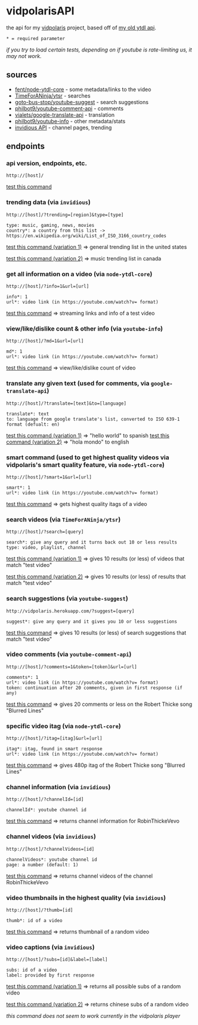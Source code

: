# vidpolarisAPI
the api for my [vidpolaris](https://n0rmancodes.github.io/vidpolaris) project, based off of [my old ytdl api](https://github.com/n0rmancodes/YTDL-API).

```
* = required parameter
```

*if you try to load certain tests, depending on if youtube is rate-limiting us, it may not work.*

## sources

- [fent/node-ytdl-core](https://github.com/fent/node-ytdl-core) - some metadata/links to the video
- [TimeForANinja/ytsr](https://github.com/TimeForANinja/node-ytsr) - searches
- [goto-bus-stop/youtube-suggest](https://github.com/goto-bus-stop/youtube-suggest) - search suggestions
- [philbot9/youtube-comment-api](https://github.com/philbot9/youtube-comment-api) - comments
- [vialets/google-translate-api](https://github.com/vitalets/google-translate-api) - translation
- [philbot9/youtube-info](https://github.com/philbot9/youtube-info) - other metadata/stats
- [invidious API](https://github.com/omarroth/invidious/wiki/API]) - channel pages, trending

## endpoints

### api version, endpoints, etc.

```http://[host]/```

[test this command](https://vidpolaris.herokuapp.com/)

### trending data (via ```invidious```)

```http://[host]/?trending=[region]&type=[type]```

```
type: music, gaming, news, movies
country*: a country from this list -> https://en.wikipedia.org/wiki/List_of_ISO_3166_country_codes
```

[test this command (variation 1)](https://vidpolaris.herokuapp.com/?trending=us) => general trending list in the united states

[test this command (variation 2)](https://vidpolaris.herokuapp.com/?trending=ca&type=music) => music trending list in canada

### get all information on a video (via ```node-ytdl-core```)

```http://[host]/?info=1&url=[url]```


```
info*: 1
url*: video link (in https://youtube.com/watch?v= format)
```

[test this command](https://vidpolaris.herokuapp.com/?info=1&url=https://www.youtube.com/watch?v=Bey4XXJAqS8) => streaming links and info of a test video

### view/like/dislike count & other info (via ```youtube-info```)

```http://[host]/?md=1&url=[url]```

```
md*: 1
url*: video link (in https://youtube.com/watch?v= format)
```

[test this command](https://vidpolaris.herokuapp.com/?md=1&url=https://www.youtube.com/watch?v=Bey4XXJAqS8) => view/like/dislike count of video

### translate any given text (used for comments, via ```google-translate-api```)

```http://[host]/?translate=[text]&to=[language]```

```
translate*: text
to: language from google translate's list, converted to ISO 639-1 format (defualt: en)
```

[test this command (variation 1)](https://vidpolaris.herokuapp.com/?translate=hello+world&to=es) => "hello world" to spanish
[test this command (variation 2)](https://vidpolaris.herokuapp.com/?translate=hola+mondo) => "hola mondo" to english

### smart command (used to get highest quality videos via vidpolaris's smart quality feature, via ```node-ytdl-core```)

```http://[host]/?smart=1&url=[url]```

```
smart*: 1
url*: video link (in https://youtube.com/watch?v= format)
```

[test this command](https://vidpolaris.herokuapp.com/?smart=1&url=https://www.youtube.com/watch?v=Bey4XXJAqS8) => gets highest quality itags of a video

### search videos (via ```TimeForANinja/ytsr```)

```http://[host]/?search=[query]```

```
search*: give any query and it turns back out 10 or less results
type: video, playlist, channel
```

[test this command (variation 1)](https://vidpolaris.herokuapp.com/?search=test+video&type=video) => gives 10 results (or less) of videos that match "test video"

[test this command (variation 2)](https://vidpolaris.herokuapp.com/?search=test) => gives 10 results (or less) of results that match "test video"

### search suggestions (via ```youtube-suggest```)

```http://vidpolaris.herokuapp.com/?suggest=[query]```

```
suggest*: give any query and it gives you 10 or less suggestions
```

[test this command](https://vidpolaris.herokuapp.com/?search=test+video) => gives 10 results (or less) of search suggestions that match "test video"

### video comments (via ```youtube-comment-api```)

```http://[host]/?comments=1&token=[token]&url=[url]```


```
comments*: 1
url*: video link (in https://youtube.com/watch?v= format)
token: continuation after 20 comments, given in first response (if any)
```

[test this command](https://vidpolaris.herokuapp.com/?comments=1&url=https://youtube.com/watch?v=Bey4XXJAqS8) => gives 20 comments or less on the Robert Thicke song "Blurred Lines"

### specific video itag (via ```node-ytdl-core```)

```http://[host]/?itag=[itag]&url=[url]```

```
itag*: itag, found in smart response
url*: video link (in https://youtube.com/watch?v= format)
```

[test this command](https://vidpolaris.herokuapp.com/?itag=248&url=https://youtube.com/watch?v=Bey4XXJAqS8) => gives 480p itag of the Robert Thicke song "Blurred Lines"

### channel information (via ```invidious```)

```http://[host]/?channelId=[id]```

```
channelId*: youtube channel id
```

[test this command](https://vidpolaris.herokuapp.com/?channelId=UCDjb0dwTUZKZjJgSd1kJpBg) => returns channel information for RobinThickeVevo

### channel videos (via ```invidious```)

```http://[host]/?channelVideos=[id]```

```
channelVideos*: youtube channel id
page: a number (default: 1)
```

[test this command](https://vidpolaris.herokuapp.com/?channelVideos=UCDjb0dwTUZKZjJgSd1kJpBg) => returns channel videos of the channel RobinThickeVevo

### video thumbnails in the highest quality (via ```invidious```)

```http://[host]/?thumb=[id]```

```
thumb*: id of a video
```

[test this command](https://vidpolaris.herokuapp.com/?thumb=Bey4XXJAqS8) => returns thumbnail of a random video

### video captions (via ```invidious```)

```http://[host]/?subs=[id]&label=[label]```

```
subs: id of a video
label: provided by first response
```

[test this command (variation 1)](https://vidpolaris.herokuapp.com/?subs=Bey4XXJAqS8) => returns all possible subs of a random video

[test this command (variation 2)](https://vidpolaris.herokuapp.com/?subs=Bey4XXJAqS8&label=Chinese (China)) => returns chinese subs of a random video

*this command does not seem to work currently in the vidpolaris player*
